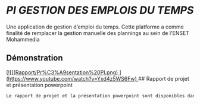 # _PI GESTION DES EMPLOIS DU TEMPS_

Une application de gestion d’emploi du temps.
Cette platforme a comme finalité de remplacer la gestion manuelle des plannings au sein de l'ENSET Mohammedia

## Démonstration
<a href="https://www.youtube.com/watch?v=Yxd4z5WS6Fw">
[![](Rapport/Pr%C3%A9sentation%20PI.png)
](https://www.youtube.com/watch?v=Yxd4z5WS6Fw)
</a>
## Rapport de projet et présentation powerpoint

```sh
Le rapport de projet et la présentation powerpoint sont disponibles dans le dossier Rapport.
```
